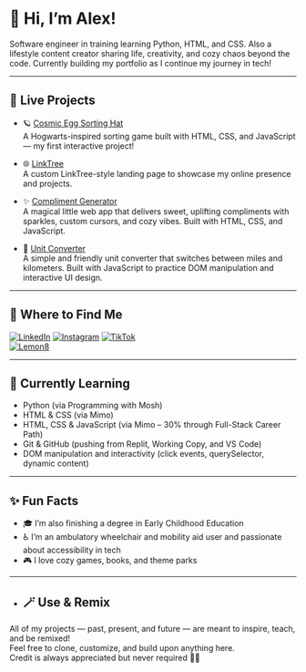 # 👋 Hi, I’m Alex!

Software engineer in training learning Python, HTML, and CSS. Also a lifestyle content creator sharing life, creativity, and cozy chaos beyond the code. Currently building my portfolio as I continue my journey in tech!


---

## 🚀 Live Projects

- 🪐 [Cosmic Egg Sorting Hat](https://alexschmalex97.github.io/Cosmic-Egg-Sorting-Hat/)  
  A Hogwarts-inspired sorting game built with HTML, CSS, and JavaScript — my first interactive project!

- 🌐 [LinkTree](https://alexschmalex97.github.io/LinkTree/)  
  A custom LinkTree-style landing page to showcase my online presence and projects.

- ✨ [Compliment Generator](https://alexschmalex97.github.io/Compliment-Generator/)  
  A magical little web app that delivers sweet, uplifting compliments with sparkles, custom cursors, and cozy vibes. Built with HTML, CSS, and JavaScript.

- 📏 [Unit Converter](https://alexschmalex97.github.io/Unit-Converter/)  
  A simple and friendly unit converter that switches between miles and kilometers. Built with JavaScript to practice DOM manipulation and interactive UI design.

---

## 🔗 Where to Find Me

[![LinkedIn](https://img.shields.io/badge/LinkedIn-Alex%20Ramirez-blue?logo=linkedin&logoColor=white&style=flat-square)](https://www.linkedin.com/in/alexramdev)
[![Instagram](https://img.shields.io/badge/Instagram-%40alexschmalex97-purple?logo=instagram&logoColor=white&style=flat-square)](https://www.instagram.com/alexschmalex97) 
[![TikTok](https://img.shields.io/badge/TikTok-%40alexschmalex97-black?logo=tiktok&logoColor=white&style=flat-square)](https://www.tiktok.com/@alexschmalex97)  
[![Lemon8](https://img.shields.io/badge/Lemon8-%40alexschmalex97-yellow?style=flat-square)](https://www.lemon8-app.com/@alexschmalex97)   

---

## 🌱 Currently Learning

- Python (via Programming with Mosh)
- HTML & CSS (via Mimo)
- HTML, CSS & JavaScript (via Mimo – 30% through Full-Stack Career Path)
- Git & GitHub (pushing from Replit, Working Copy, and VS Code)
- DOM manipulation and interactivity (click events, querySelector, dynamic content)

---

## ✨ Fun Facts

- 🎓 I’m also finishing a degree in Early Childhood Education  
- ♿ I’m an ambulatory wheelchair and mobility aid user and passionate about accessibility in tech  
- 🎮 I love cozy games, books, and theme parks

---

- ## 🪄 Use & Remix

All of my projects — past, present, and future — are meant to inspire, teach, and be remixed!  
Feel free to clone, customize, and build upon anything here.  
Credit is always appreciated but never required 💖✨
